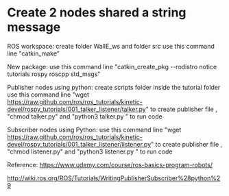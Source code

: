 # Create 2 nodes shared a string message

 ROS workspace:
 create folder WallE_ws and folder src
use this command line "catkin_make" 

New package: 
use this command line "catkin_create_pkg --rodistro notice tutorials rospy roscpp std_msgs"

Publisher nodes using python: 
create scripts folder inside the tutorial folder
use this command line "wget https://raw.github.com/ros/ros_tutorials/kinetic-devel/rospy_tutorials/001_talker_listener/talker.py" to create publisher file
, "chmod talker.py" and "python3 talker.py " to run code

Subscriber nodes using Python: 
use this command line "wget https://raw.github.com/ros/ros_tutorials/kinetic-devel/rospy_tutorials/001_talker_listener/listener.py" to create publisher file
, "chmod listener.py" and "python3 listener.py " to run code


Reference:
https://www.udemy.com/course/ros-basics-program-robots/

http://wiki.ros.org/ROS/Tutorials/WritingPublisherSubscriber%28python%29
